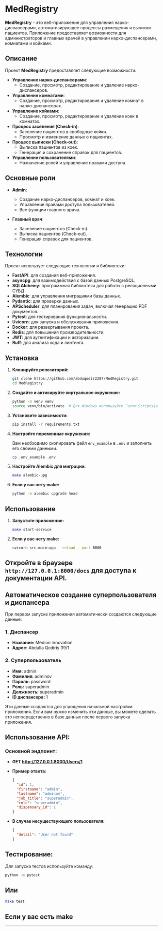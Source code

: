 # MedRegistry

**MedRegistry** - это веб-приложение для управления нарко-диспансерами, автоматизирующее процессы размещения и выписки пациентов. Приложение предоставляет возможности для администраторов и главных врачей в управлении нарко-диспансерами, комнатами и койками.

## Описание

Проект **MedRegistry** предоставляет следующие возможности:
- **Управление нарко-диспансерами**:
  - Создание, просмотр, редактирование и удаление нарко-диспансеров.
- **Управление комнатами**:
  - Создание, просмотр, редактирование и удаление комнат в нарко-диспансерах.
- **Управление койками**:
  - Создание, просмотр, редактирование и удаление коек в комнатах.
- **Процесс заселения (Check-in)**:
  - Заселение пациентов в свободные койки.
  - Просмотр и изменение данных о пациентах.
- **Процесс выписки (Check-out)**:
  - Выписка пациентов из коек.
  - Генерация и сохранение справок для пациентов.
- **Управление пользователями**:
  - Назначение ролей и управление правами доступа.

## Основные роли

- **Admin**:
  - Создание нарко-диспансеров, комнат и коек.
  - Управление правами доступа пользователей.
  - Все функции главного врача.

- **Главный врач**:
  - Заселение пациентов (Check-in).
  - Выписка пациентов (Check-out).
  - Генерация справок для пациентов.

## Технологии

Проект использует следующие технологии и библиотеки:
- **FastAPI**: для создания веб-приложения.
- **asyncpg**: для взаимодействия с базой данных PostgreSQL.
- **SQLAlchemy**: программная библиотека для работы с реляционными СУБД
- **Alembic**: для управления миграциями базы данных.
- **Pydantic**: для проверки данных.
- **APScheduler**: для планирования задач, включая генерацию PDF документов.
- **Pytest**: для тестирования функциональности.
- **Uvicorn**: для запуска и обслуживания приложения.
- **Docker**: для развертывания проекта.
- **Redis**: для повышения производительности.
- **JWT**: для аутентификации и авторизации.
- **Ruff**: для анализа кода и линтинга.

## Установка

1. **Клонируйте репозиторий:**

    ```sh
    git clone https://github.com/abduqodir2287/MedRegistry.git
    cd MedRegistry
    ```

2. **Создайте и активируйте виртуальное окружение:**

    ```sh
    python -m venv venv
    source venv/bin/activate  # Для Windows используйте `venv\Scripts\activate`
    ```

3. **Установите зависимости:**

    ```sh
    pip install -r requirements.txt
    ```

4. **Настройте переменные окружения:**

   Вам необходимо скопировать файл `env_example` в `.env` и заполнить его своими данными.

   ```sh
   cp .env_example .env


5. **Настройте Alembic для миграции:**

    ```sh
   make alembic-upg
   
6. **Если у вас нету make:**
    ```sh
   python -m alembic upgrade head
    
   
## Использование

1. **Запустите приложение:**

   ```bash
   make start-service
    ```
2. **Если у вас нету make:**
    ```bash
    uvicorn src.main:app --reload --port 8000
    ```

## Откройте в браузере `http://127.0.0.1:8000/docs` для доступа к документации API.


## Автоматическое создание суперпользователя и диспансера

При первом запуске приложения автоматически создаются следующие данные:

### 1. Диспансер

- **Название:** Medion Innovation
- **Адрес:** Abdulla Qodiriy 39/1

### 2. Суперпользователь

- **Имя:** admin
- **Фамилия:** adminov
- **Пароль:** password
- **Роль:** superadmin
- **Должность:** superadmin
- **ID диспансера:** 1

Эти данные создаются для упрощения начальной настройки приложения. Если вам нужно изменить эти данные, вы можете сделать это непосредственно в базе данных после первого запуска приложения.


## Использование API:

### Основной эндпоинт:
- **GET http://127.0.0.1:8000/Users/1**
- **Пример ответа:**
    ```json
  {
      "id": 1,
      "firstname": "admin",
      "lastname": "adminov",
      "job_title": "superadmin",
      "role": "superadmin",
      "dispensary_id": 1
  }
  ```

- **В случае несуществующего пользователя:**
    ```json
    {
      "detail": "User not found"
    }
    ```

## Тестирование:

Для запуска тестов используйте команду:
```bash
python -m pytest 
```
## Или

```bash
make test 
```
## Если у вас есть make
__________________________________________________________________
